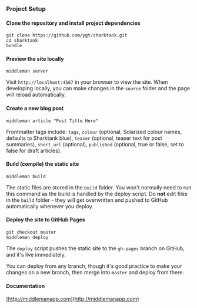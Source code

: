 ### Project Setup

#### Clone the repository and install project dependencies

```
git clone https://github.com/ygt/sharktank.git
cd sharktank
bundle
```

#### Preview the site locally

```
middleman server
```

Visit `http://localhost:4567` in your browser to view the site. When developing locally, you can make changes in the `source` folder and the page will reload automatically.

#### Create a new blog post

```
middleman article "Post Title Here"
```

Frontmatter tags include: `tags`, `colour` (optional, Solarized colour names, defaults to Sharktank blue), `teaser` (optional, teaser text for post summaries), `short_url` (optional), `published` (optional, true or false, set to false for draft articles).

#### Build (compile) the static site

```
middleman build
```

The static files are stored in the `build` folder. You won't normally need to run this command as the build is handled by the deploy script. Do **not** edit files in the `build` folder - they will get overwritten and pushed to GitHub automatically whenever you deploy.

#### Deploy the site to GitHub Pages

```
git checkout master
middleman deploy
```

The `deploy` script pushes the static site to the `gh-pages` branch on GitHub, and it's live immediately.

You can deploy from any branch, though it's good practice to make your changes on a new branch, then merge into `master` and deploy from there.

#### Documentation

[http://middlemanapp.com](http://middlemanapp.com)
